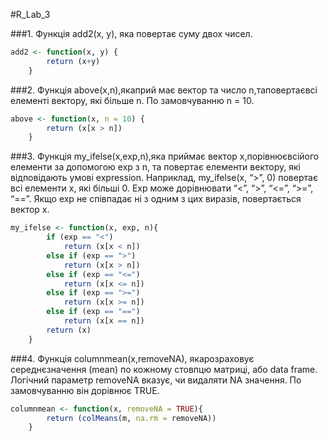 #R_Lab_3

###1. Функція add2(x, y), яка повертає суму двох чисел.
````R
add2 <- function(x, y) { 
        return (x+y) 
    }
````
###2. Функція above(x,n),якаприй має вектор та число n,таповертаєвсі елементі вектору, які більше n. По замовчуванню n = 10.
````R
above <- function(x, n = 10) {
        return (x[x > n])
    }
````
###3. Функція my_ifelse(x,exp,n),яка приймає вектор x,порівнюєвсійого елементи за допомогою exp з n, та повертає елементи вектору, які відповідають умові expression. Наприклад, my_ifelse(x, “>”, 0) повертає всі елементи x, які більші 0. Exp може дорівнювати “<”, “>”, “<=”, “>=”, “==”. Якщо exp не співпадає ні з одним з цих виразів, повертається вектор x.
````R
my_ifelse <- function(x, exp, n){
        if (exp == "<") 
            return (x[x < n])
        else if (exp == ">") 
            return (x[x > n])
        else if (exp == "<=")
            return (x[x <= n])
        else if (exp == ">=")
            return (x[x >= n])
        else if (exp == "==")
            return (x[x == n])
        return (x)
    }
````
###4. Функція columnmean(x,removeNA), якарозраховує середнєзначення (mean) по кожному стовпцю матриці, або data frame. Логічний параметр removeNA вказує, чи видаляти NA значення. По замовчуванню він дорівнює TRUE.
````R
columnmean <- function(x, removeNA = TRUE){
        return (colMeans(m, na.rm = removeNA))
    }
````
